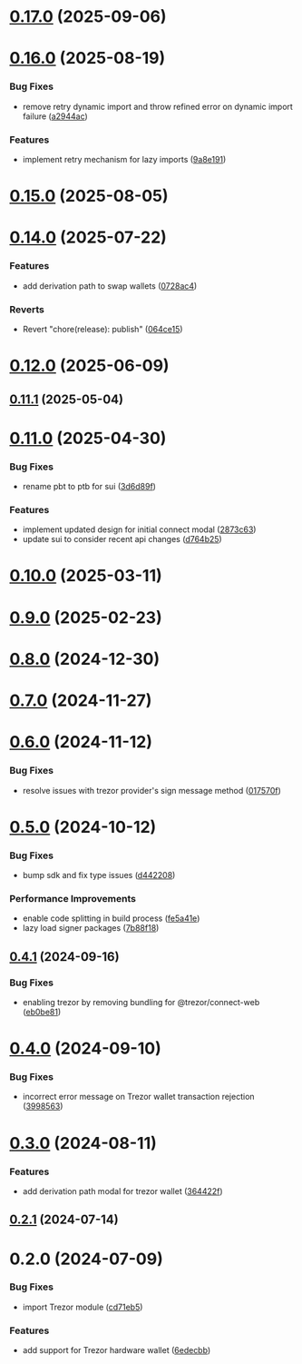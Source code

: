 # [0.17.0](https://github.com/rango-exchange/rango-client/compare/provider-trezor@0.16.0...provider-trezor@0.17.0) (2025-09-06)



# [0.16.0](https://github.com/rango-exchange/rango-client/compare/provider-trezor@0.15.0...provider-trezor@0.16.0) (2025-08-19)


### Bug Fixes

* remove retry dynamic import and throw refined error on dynamic import failure ([a2944ac](https://github.com/rango-exchange/rango-client/commit/a2944ac3c05a0e945f6e5621fa5693ab89625485))


### Features

* implement retry mechanism for lazy imports ([9a8e191](https://github.com/rango-exchange/rango-client/commit/9a8e191711d2319990ca4d0613e8188a5f86842f))



# [0.15.0](https://github.com/rango-exchange/rango-client/compare/provider-trezor@0.14.0...provider-trezor@0.15.0) (2025-08-05)



# [0.14.0](https://github.com/rango-exchange/rango-client/compare/provider-trezor@0.13.0...provider-trezor@0.14.0) (2025-07-22)


### Features

* add derivation path to swap wallets ([0728ac4](https://github.com/rango-exchange/rango-client/commit/0728ac40a67f648d254db2461627b7cd408a28c5))


### Reverts

* Revert "chore(release): publish" ([064ce15](https://github.com/rango-exchange/rango-client/commit/064ce157a2f819856f647f83aeb1c0410542e8d7))



# [0.12.0](https://github.com/rango-exchange/rango-client/compare/provider-trezor@0.11.1...provider-trezor@0.12.0) (2025-06-09)



## [0.11.1](https://github.com/rango-exchange/rango-client/compare/provider-trezor@0.11.0...provider-trezor@0.11.1) (2025-05-04)



# [0.11.0](https://github.com/rango-exchange/rango-client/compare/provider-trezor@0.10.0...provider-trezor@0.11.0) (2025-04-30)


### Bug Fixes

* rename pbt to ptb for sui ([3d6d89f](https://github.com/rango-exchange/rango-client/commit/3d6d89f2265766607a15d61e0df92643fb33072b))


### Features

* implement updated design for initial connect modal ([2873c63](https://github.com/rango-exchange/rango-client/commit/2873c630de0740bb3b9f4e52bfa018857bd54dcd))
* update sui to consider recent api changes ([d764b25](https://github.com/rango-exchange/rango-client/commit/d764b2501df9bb295f63cdbc0b05acd4a3abb4b9))



# [0.10.0](https://github.com/rango-exchange/rango-client/compare/provider-trezor@0.9.0...provider-trezor@0.10.0) (2025-03-11)



# [0.9.0](https://github.com/rango-exchange/rango-client/compare/provider-trezor@0.8.0...provider-trezor@0.9.0) (2025-02-23)



# [0.8.0](https://github.com/rango-exchange/rango-client/compare/provider-trezor@0.7.0...provider-trezor@0.8.0) (2024-12-30)



# [0.7.0](https://github.com/rango-exchange/rango-client/compare/provider-trezor@0.6.0...provider-trezor@0.7.0) (2024-11-27)



# [0.6.0](https://github.com/rango-exchange/rango-client/compare/provider-trezor@0.5.0...provider-trezor@0.6.0) (2024-11-12)


### Bug Fixes

* resolve issues with trezor provider's sign message method ([017570f](https://github.com/rango-exchange/rango-client/commit/017570f6d757acdf03a81ad6999e6c8c1ba03b6b))



# [0.5.0](https://github.com/rango-exchange/rango-client/compare/provider-trezor@0.4.1...provider-trezor@0.5.0) (2024-10-12)


### Bug Fixes

* bump sdk and fix type issues ([d442208](https://github.com/rango-exchange/rango-client/commit/d4422083bf5dd27d5f509ce1db7f9560d05428c8))


### Performance Improvements

* enable code splitting in build process ([fe5a41e](https://github.com/rango-exchange/rango-client/commit/fe5a41e0e297298de11cd74ca5825544742aa03a))
* lazy load signer packages ([7b88f18](https://github.com/rango-exchange/rango-client/commit/7b88f1834f7b29b4b81ab6c81a07bb88e8ccf55c))



## [0.4.1](https://github.com/rango-exchange/rango-client/compare/provider-trezor@0.4.0...provider-trezor@0.4.1) (2024-09-16)


### Bug Fixes

* enabling trezor by removing bundling for @trezor/connect-web ([eb0be81](https://github.com/rango-exchange/rango-client/commit/eb0be81dd582a21e4c46b32c68bfd3ddd2a3cfa0))



# [0.4.0](https://github.com/rango-exchange/rango-client/compare/provider-trezor@0.3.0...provider-trezor@0.4.0) (2024-09-10)


### Bug Fixes

* incorrect error message on Trezor wallet transaction rejection ([3998563](https://github.com/rango-exchange/rango-client/commit/3998563fa06c694b34a61730b4f6c13f3323a407))



# [0.3.0](https://github.com/rango-exchange/rango-client/compare/provider-trezor@0.2.1...provider-trezor@0.3.0) (2024-08-11)


### Features

* add derivation path modal for trezor wallet ([364422f](https://github.com/rango-exchange/rango-client/commit/364422f099b202a27a529591c5e3628bbb35508d))



## [0.2.1](https://github.com/rango-exchange/rango-client/compare/provider-trezor@0.2.0...provider-trezor@0.2.1) (2024-07-14)



# 0.2.0 (2024-07-09)


### Bug Fixes

* import Trezor module ([cd71eb5](https://github.com/rango-exchange/rango-client/commit/cd71eb5f390f1b07974ea9e2368f35db383a8c82))


### Features

* add support for Trezor hardware wallet ([6edecbb](https://github.com/rango-exchange/rango-client/commit/6edecbb14fd008fc741c892bfa3e025c10160b9b))



